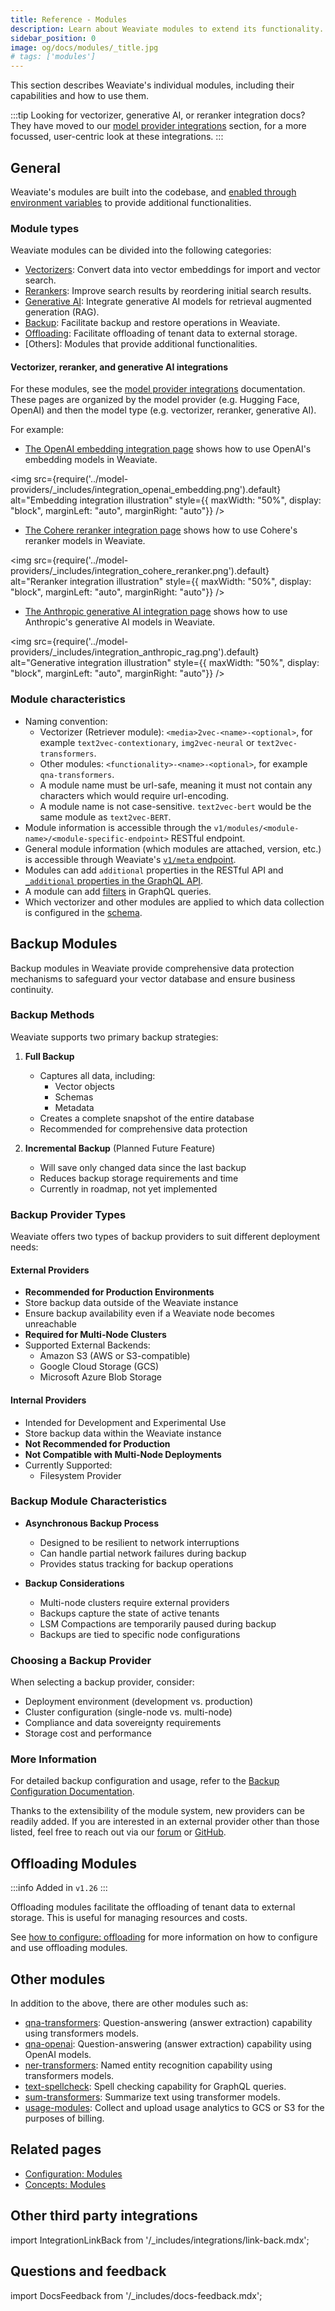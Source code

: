```yaml
---
title: Reference - Modules
description: Learn about Weaviate modules to extend its functionality.
sidebar_position: 0
image: og/docs/modules/_title.jpg
# tags: ['modules']
---
```


This section describes Weaviate's individual modules, including their capabilities and how to use them.

:::tip Looking for vectorizer, generative AI, or reranker integration docs?
They have moved to our [model provider integrations](../model-providers/index.md) section, for a more focussed, user-centric look at these integrations.
:::

## General

Weaviate's modules are built into the codebase, and [enabled through environment variables](../configuration/modules.md) to provide additional functionalities.

### Module types

Weaviate modules can be divided into the following categories:

- [Vectorizers](#vectorizer-reranker-and-generative-ai-integrations): Convert data into vector embeddings for import and vector search.
- [Rerankers](#vectorizer-reranker-and-generative-ai-integrations): Improve search results by reordering initial search results.
- [Generative AI](#vectorizer-reranker-and-generative-ai-integrations): Integrate generative AI models for retrieval augmented generation (RAG).
- [Backup](#backup-modules): Facilitate backup and restore operations in Weaviate.
- [Offloading](#offloading-modules): Facilitate offloading of tenant data to external storage.
- [Others]: Modules that provide additional functionalities.

#### Vectorizer, reranker, and generative AI integrations

For these modules, see the [model provider integrations](../model-providers/index.md) documentation. These pages are organized by the model provider (e.g. Hugging Face, OpenAI) and then the model type (e.g. vectorizer, reranker, generative AI).

For example:

- [The OpenAI embedding integration page](../model-providers/openai/embeddings.md) shows how to use OpenAI's embedding models in Weaviate.

<img
    src={require('../model-providers/_includes/integration_openai_embedding.png').default}
    alt="Embedding integration illustration"
    style={{ maxWidth: "50%", display: "block", marginLeft: "auto", marginRight: "auto"}}
/>
<br/>

- [The Cohere reranker integration page](../model-providers/cohere/reranker.md) shows how to use Cohere's reranker models in Weaviate.

<img
    src={require('../model-providers/_includes/integration_cohere_reranker.png').default}
    alt="Reranker integration illustration"
    style={{ maxWidth: "50%", display: "block", marginLeft: "auto", marginRight: "auto"}}
/>
<br/>

- [The Anthropic generative AI integration page](../model-providers/anthropic/generative.md) shows how to use Anthropic's generative AI models in Weaviate.

<img
    src={require('../model-providers/_includes/integration_anthropic_rag.png').default}
    alt="Generative integration illustration"
    style={{ maxWidth: "50%", display: "block", marginLeft: "auto", marginRight: "auto"}}
/>
<br/>

### Module characteristics

- Naming convention:
  - Vectorizer (Retriever module): `<media>2vec-<name>-<optional>`, for example `text2vec-contextionary`, `img2vec-neural` or `text2vec-transformers`.
  - Other modules: `<functionality>-<name>-<optional>`, for example `qna-transformers`.
  - A module name must be url-safe, meaning it must not contain any characters which would require url-encoding.
  - A module name is not case-sensitive. `text2vec-bert` would be the same module as `text2vec-BERT`.
- Module information is accessible through the `v1/modules/<module-name>/<module-specific-endpoint>` RESTful endpoint.
- General module information (which modules are attached, version, etc.) is accessible through Weaviate's [`v1/meta` endpoint](/deploy/configuration/meta.md).
- Modules can add `additional` properties in the RESTful API and [`_additional` properties in the GraphQL API](../api/graphql/additional-properties.md).
- A module can add [filters](../api/graphql/filters.md) in GraphQL queries.
- Which vectorizer and other modules are applied to which data collection is configured in the [schema](../manage-collections/vector-config.mdx#specify-a-vectorizer).

## Backup Modules

Backup modules in Weaviate provide comprehensive data protection mechanisms to safeguard your vector database and ensure business continuity.

### Backup Methods

Weaviate supports two primary backup strategies:

1. **Full Backup**
   - Captures all data, including:
     - Vector objects
     - Schemas
     - Metadata
   - Creates a complete snapshot of the entire database
   - Recommended for comprehensive data protection

2. **Incremental Backup** (Planned Future Feature)
   - Will save only changed data since the last backup
   - Reduces backup storage requirements and time
   - Currently in roadmap, not yet implemented

### Backup Provider Types

Weaviate offers two types of backup providers to suit different deployment needs:

#### External Providers
- **Recommended for Production Environments**
- Store backup data outside of the Weaviate instance
- Ensure backup availability even if a Weaviate node becomes unreachable
- **Required for Multi-Node Clusters**
- Supported External Backends:
  - Amazon S3 (AWS or S3-compatible)
  - Google Cloud Storage (GCS)
  - Microsoft Azure Blob Storage

#### Internal Providers
- Intended for Development and Experimental Use
- Store backup data within the Weaviate instance
- **Not Recommended for Production**
- **Not Compatible with Multi-Node Deployments**
- Currently Supported:
  - Filesystem Provider

### Backup Module Characteristics

- **Asynchronous Backup Process**
  - Designed to be resilient to network interruptions
  - Can handle partial network failures during backup
  - Provides status tracking for backup operations

- **Backup Considerations**
  - Multi-node clusters require external providers
  - Backups capture the state of active tenants
  - LSM Compactions are temporarily paused during backup
  - Backups are tied to specific node configurations

### Choosing a Backup Provider

When selecting a backup provider, consider:
- Deployment environment (development vs. production)
- Cluster configuration (single-node vs. multi-node)
- Compliance and data sovereignty requirements
- Storage cost and performance

### More Information

For detailed backup configuration and usage, refer to the [Backup Configuration Documentation](/deploy/configuration/backups.md).

Thanks to the extensibility of the module system, new providers can be readily added. If you are interested in an external provider other than those listed, feel free to reach out via our [forum](https://forum.weaviate.io/) or [GitHub](https://github.com/weaviate/weaviate).

## Offloading Modules

:::info Added in `v1.26`
:::

Offloading modules facilitate the offloading of tenant data to external storage. This is useful for managing resources and costs.

See [how to configure: offloading](/deploy/configuration/tenant-offloading.md) for more information on how to configure and use offloading modules.

## Other modules

In addition to the above, there are other modules such as:

- [qna-transformers](./qna-transformers.md): Question-answering (answer extraction) capability using transformers models.
- [qna-openai](./qna-openai.md): Question-answering (answer extraction) capability using OpenAI models.
- [ner-transformers](./ner-transformers.md): Named entity recognition capability using transformers models.
- [text-spellcheck](./ner-transformers.md): Spell checking capability for GraphQL queries.
- [sum-transformers](./sum-transformers.md): Summarize text using transformer models.
- [usage-modules](./usage-modules.md): Collect and upload usage analytics to GCS or S3 for the purposes of billing.

## Related pages

- [Configuration: Modules](../configuration/modules.md)
- [Concepts: Modules](../concepts/modules.md)

## Other third party integrations

import IntegrationLinkBack from '/_includes/integrations/link-back.mdx';

<IntegrationLinkBack/>

## Questions and feedback

import DocsFeedback from '/_includes/docs-feedback.mdx';

<DocsFeedback/>